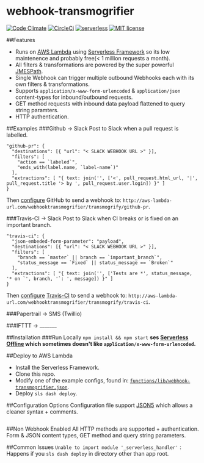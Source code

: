 # webhook-transmogrifier
[![Code Climate](https://codeclimate.com/github/davidhampgonsalves/webhook-transmogrifier/badges/gpa.svg)](https://codeclimate.com/github/davidhampgonsalves/webhook-transmogrifier)
[![CircleCi](https://circleci.com/gh/davidhampgonsalves/webhook-transmogrifier.svg?style=shield&circle-token=:circle-token)](https://circleci.com/gh/davidhampgonsalves/webhook-transmogrifier)
[![serverless](http://public.serverless.com/badges/v3.svg)](http://www.serverless.com)
[![MIT license](https://img.shields.io/github/license/mashape/apistatus.svg)](https://en.wikipedia.org/wiki/MIT_License)

##Features
* Runs on [AWS Lambda](https://aws.amazon.com/lambda/) using [Serverless Framework](https://github.com/serverless/serverless) so its low maintenence and probably free(< 1 million requests a month).
* All filters & transformations are powered by the super powerful [JMESPath](https://jmespath.org).
* Single Webhook can trigger multiple outbound Webhooks each with its own filters & transformations.
* Supports `application/x-www-form-urlencoded` & `application/json` content-types for inbound/outbound requests.
* GET method requests with inbound data payload flattened to query string paramters.
* HTTP authentication.

##Examples
###Github -> Slack
Post to Slack when a pull request is labelled.
```
"github-pr": {
  "destinations": [{ "url": "< SLACK WEBHOOK URL >" }],
  "filters": [
    "action == `labeled`",
    "ends_with(label.name, `label-name`)"
  ],
  "extractions": [ "{ text: join('', ['<', pull_request.html_url, '|', pull_request.title '> by ', pull_request.user.login]) }" ]
}
```
Then [configure](https://developer.github.com/webhooks/) GitHub to send a webhook to: `http://aws-lambda-url.com/webhooktransmogrifier/transmogrify/github-pr`.


###Travis-CI -> Slack
Post to Slack when CI breaks or is fixed on an important branch.
```
"travis-ci": {
  "json-embeded-form-parameter": "payload",
  "destinations": [{ "url": "< SLACK WEBHOOK URL >" }],
  "filters": [
    "branch == `master` || branch == `important_branch`",
    "status_message == `Fixed` || status_message == `Broken`"
  ],
  "extractions": [ "{ text: join('', ['Tests are *', status_message, '* on `', branch, '`: ', message]) }" ]
}
```
Then [configure](https://docs.travis-ci.com/user/notifications/#Webhook-notification) [Travis-CI](https://travis-ci.com/) to send a webhook to: `http://aws-lambda-url.com/webhooktransmogrifier/transmogrify/travis-ci`.

###Papertrail -> SMS (Twillio)

###IFTTT -> _______


##Installation
###Run Locally
`npm install && npm start`
__ses [Serverless Offline](https://github.com/dherault/serverless-offline) which sometimes doesn't like `application/x-www-form-urlencoded`.__

##Deploy to AWS Lambda
* Install the Serverless Framework.
* Clone this repo.
* Modify one of the example configs, found in: [`functions/lib/webhook-transmogrifier.json`](functions/lib/webhook-transmografier.json5).
* Deploy `sls dash deploy`.

##Configuration Options
Configuration file support [JSON5](https://github.com/json5/json5) which allows a cleaner syntax + comments.

```

```

##Non Webhook Enabled
All HTTP methods are supported + authentication. Form & JSON content types, GET method and query string parameters.

##Common Issues
`Unable to import module '_serverless_handler'` : Happens if you `sls dash deploy` in directory other than app root.

